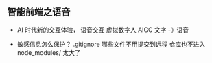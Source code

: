 ## 智能前端之语音
- AI 时代新的交互体验， 语音交互
  虚拟数字人 AIGC 文字 -》语音

- 敏感信息怎么保护？
  .gitignore 哪些文件不用提交到远程 仓库也不进入
  node_modules/ 太大了 